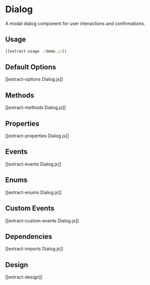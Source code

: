 # Dialog

A modal dialog component for user interactions and confirmations.

## Usage

```js
[[extract-usage ./demo.js]]
```

## Default Options

[[extract-options Dialog.js]]

## Methods

[[extract-methods Dialog.js]]

## Properties

[[extract-properties Dialog.js]]

## Events

[[extract-events Dialog.js]]

## Enums

[[extract-enums Dialog.js]]

## Custom Events

[[extract-custom-events Dialog.js]]

## Dependencies

[[extract-imports Dialog.js]]

## Design

[[extract-design]]
